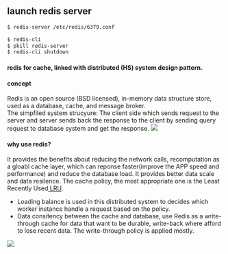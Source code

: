 ## launch redis server 

```bash 
$ redis-server /etc/redis/6379.conf 

$ redis-cli  
$ pkill redis-server
$ redis-cli shutdown
```

#### redis for cache, linked with distributed (HS) system design pattern. <br/>

#### concept 
Redis is an open source (BSD licensed), in-memory data structure store, used as a database, cache, and message broker.<br/> 
The simpfiled system strucyure: 
The client side which sends request to the server and server sends back the response to the client by sending query request to database system and get the response. 
<img src='https://dzone.com/storage/temp/9300395-architecturediagram.png'> 

#### why use redis? 
It provides the benefits about reducing the network calls, recomputation as a gloabl cache layer, which can reponse faster(improve the APP speed and performance) and reduce the database load. It provides better data scale and data resilence. The cache policy, the most appropriate one is the Least Recently Used<a href='http://www.mathcs.emory.edu/~cheung/Courses/355/Syllabus/9-virtual-mem/LRU-replace.html'> LRU</a>. 



- Loading balance is used in this distributed system to decides which worker instance handle a request based on the policy. 
- Data consitency between the cache and database, use Redis as a write-through cache for data that want to be durable, write-back where afford to lose recent data. The write-through policy is applied mostly. 
<img src='https://camo.githubusercontent.com/7acedde6aa7853baf2eb4a53f88e2595ebe43756/687474703a2f2f692e696d6775722e636f6d2f51367a32344c612e706e67'> 